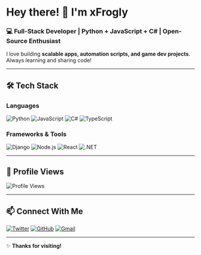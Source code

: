 # Hey there! 👋 I'm **xFrogly**  

### 💻 Full-Stack Developer | Python + JavaScript + C# | Open-Source Enthusiast  

I love building **scalable apps, automation scripts, and game dev projects**. Always learning and sharing code! 

---

## 🛠️ **Tech Stack**  

### **Languages**  
![Python](https://img.shields.io/badge/Python-3776AB?style=for-the-badge&logo=python&logoColor=white)
![JavaScript](https://img.shields.io/badge/JavaScript-F7DF1E?style=for-the-badge&logo=javascript&logoColor=black)
![C#](https://img.shields.io/badge/C%23-239120?style=for-the-badge&logo=c-sharp&logoColor=white)
![TypeScript](https://img.shields.io/badge/TypeScript-3178C6?style=for-the-badge&logo=typescript&logoColor=white)

### **Frameworks & Tools**  
![Django](https://img.shields.io/badge/Django-092E20?style=for-the-badge&logo=django&logoColor=white)
![Node.js](https://img.shields.io/badge/Node.js-339933?style=for-the-badge&logo=node.js&logoColor=white)
![React](https://img.shields.io/badge/React-61DAFB?style=for-the-badge&logo=react&logoColor=black)
![.NET](https://img.shields.io/badge/.NET-512BD4?style=for-the-badge&logo=dotnet&logoColor=white)

---

## 👀 **Profile Views**  
![Profile Views](https://komarev.com/ghpvc/?username=xfrogly&color=blueviolet&style=flat-square)  

---

## 📫 **Connect With Me**  

[![Twitter](https://img.shields.io/badge/Twitter-1DA1F2?style=for-the-badge&logo=twitter&logoColor=white)](https://twitter.com/)
[![GitHub](https://img.shields.io/badge/GitHub-100000?style=for-the-badge&logo=github&logoColor=white)](https://github.com/xfrogly)
[![Gmail](https://img.shields.io/badge/Gmail-D14836?style=for-the-badge&logo=gmail&logoColor=white)](mailto:xfrogly@gmail.com)  

---

✨ **Thanks for visiting!**  

